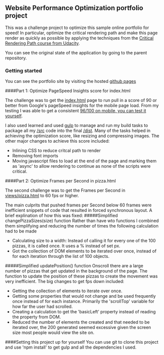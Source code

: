 ## Website Performance Optimization portfolio project

This was a challenge project to optimize this sample online portfolio for speed! In particular, optimize the critical rendering path and make this page render as quickly as possible by applying the techniques from the [Critical Rendering Path course from Udacity](https://www.udacity.com/course/ud884).

You can see the original state of the application by going to the parent repository.

### Getting started

You can see the portfolio site by visiting the hosted [github pages](http://aequinn.github.io/frontend-nanodegree-optimization/dist/)

####Part 1: Optimize PageSpeed Insights score for index.html

The challenge was to get the [index.html](http://aequinn.github.io/frontend-nanodegree-optimization/dist/) page to run pull in a score of 90 or better from Google's pageSpeed insights for the mobile page load.
From my testing I was able to get a consistent [96/100 on mobile, you can test it yourself](https://developers.google.com/speed/pagespeed/insights/?url=http%3A%2F%2Faequinn.github.io%2Ffrontend-nanodegree-optimization%2Fdist%2F).

I also used learned and used [gulp](http://gulpjs.com/) to manage and run my build tasks to package all my [/src](https://github.com/aequinn/frontend-nanodegree-optimization/tree/master/src) code into the final [/dist](https://github.com/aequinn/frontend-nanodegree-optimization/tree/master/dist).
Many of the tasks helped in achieving the optimization score, like resizing and compressing images. The other major changes to achieve this score included:
- Inlining CSS to reduce critcal path to render
- Removing font imports
- Moving javascript files to load at the end of the page and marking them as 'async' to allow rendering to continue as none of the scripts were critical.


####Part 2: Optimize Frames per Second in pizza.html

The second challenge was to get the Frames per Second in [views/pizza.html](http://aequinn.github.io/frontend-nanodegree-optimization/dist/views/pizza.html) to 60 fps or higher.

The main culprits that pushed frames per Second below 60 frames were inefficient snippets of code that resulted in forced synchronous layout.
A brief explination of how this was fixed:
#####Simplified changePizzaSizes(size) function
Rather than have wto functions I combined them simplifying and reducing the number of times the following calculation had to be made
- Calculating size to a width: Instead of calling it for every one of the 100 pizzas, it is called once. It uses a % instead of set px.
- Got the collection of DOM elements to be iterated over once, instead of for each iteration through the list of 100 objects.

#####Simplified updatePosition() function
Onscroll there are a large number of pizzas that get updated in the background of the page. The function to update the position of these
pizzas to create the movement was very inefficient. The big changes to get fps down included:
- Getting the collection of elements to iterate over once. 
- Getting some properties that would not change and be used frequently once instead of for each instance. Primarily the 'scrollTop' variable for how far the user had scrolled.
- Creating a calculation to get the 'basicLeft' property instead of reading the property from DOM.
- Reduced the number of elements the created and that needed to be iterated over, the 200 generated seemed excessive given the screen size most people would view the site on.
 
####Setting this project up for yourself
You can use git to clone this project and use 'npm install' to get gulp and all the dependencies I used.